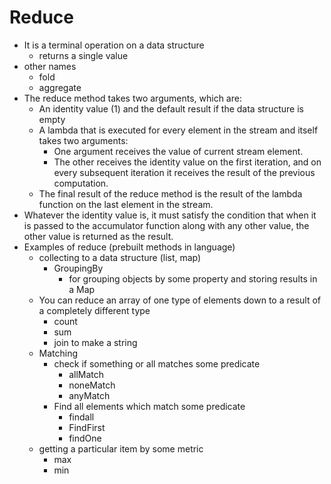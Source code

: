 # Reduce

- It is a terminal operation on a data structure
  - returns a single value
- other names
  - fold
  - aggregate
- The reduce method takes two arguments, which are:
  - An identity value (1) and the default result if the data structure is empty
  - A lambda that is executed for every element in the stream and itself takes two arguments:
    - One argument receives the value of current stream element.
    - The other receives the identity value on the first iteration, and on every subsequent iteration it receives the result of the previous computation.
  - The final result of the reduce method is the result of the lambda function on the last element in the stream.
- Whatever the identity value is, it must satisfy the condition that when it is passed to the accumulator function along with any other value, the other value is returned as the result.
- Examples of reduce (prebuilt methods in language)
  - collecting to a data structure (list, map)
    - GroupingBy
      - for grouping objects by some property and storing results in a Map
  - You can reduce an array of one type of elements down to a result of a completely different type
    - count
    - sum
    - join to make a string
  - Matching
    - check if something or all matches some predicate
      - allMatch
      - noneMatch
      - anyMatch
    - Find all elements which match some predicate
      - findall
      - FindFirst
      - findOne
  - getting a particular item by some metric
    - max
    - min
